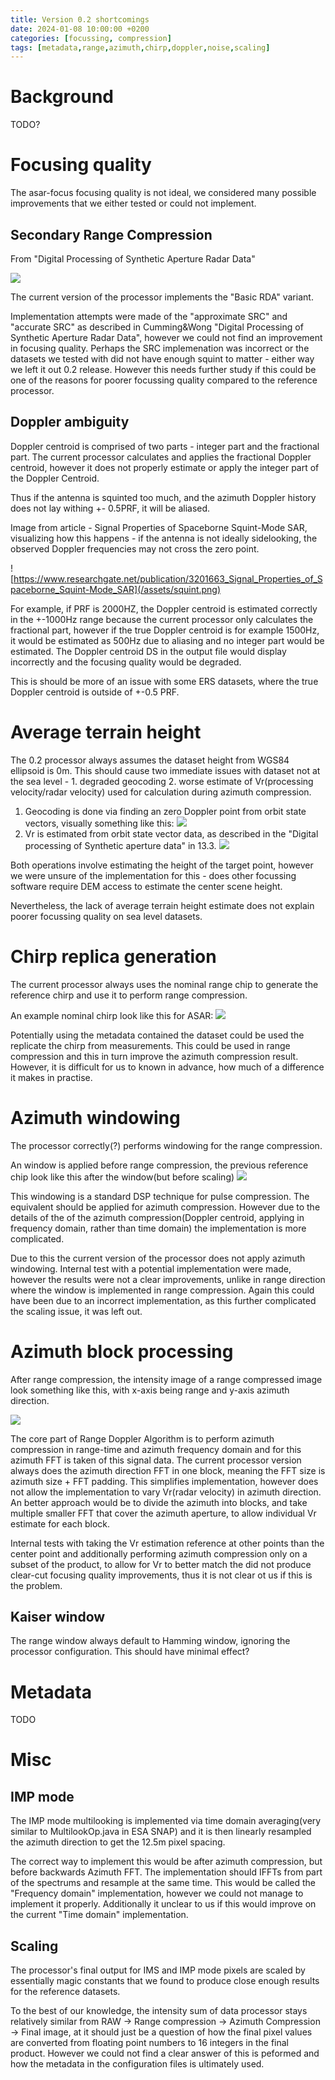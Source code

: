 ```yaml
---
title: Version 0.2 shortcomings
date: 2024-01-08 10:00:00 +0200
categories: [focussing, compression]
tags: [metadata,range,azimuth,chirp,doppler,noise,scaling]
---
```


# Background

TODO?

# Focusing quality

The asar-focus focusing quality is not ideal, we considered many possible improvements that we either tested or could not implement.

## Secondary Range Compression

From "Digital Processing of Synthetic Aperture Radar Data"

![](/assets/rda_options.png)

The current version of the processor implements the "Basic RDA" variant.

Implementation attempts were made of the "approximate SRC" and "accurate SRC" as described in Cumming&Wong "Digital Processing of
Synthetic Aperture Radar Data", however we could not find an improvement in focusing quality. Perhaps the SRC implemenation was incorrect or the datasets we tested with did not have enough squint to matter - either way we left it out 0.2 release. However this needs further study if this could be one of the reasons for poorer focussing quality compared to the reference processor.

## Doppler ambiguity


Doppler centroid is comprised of two parts - integer part and the fractional part.
The current processor calculates and applies the fractional Doppler centroid, however it does not properly estimate or apply the integer part of the Doppler Centroid.

Thus if the antenna is squinted too much, and the azimuth Doppler history does not lay withing +- 0.5PRF, it will be aliased.

Image from article - Signal Properties of Spaceborne Squint-Mode SAR, visualizing how this happens - if the antenna is not ideally sidelooking, the observed Doppler frequencies may not cross the zero point.

![https://www.researchgate.net/publication/3201663_Signal_Properties_of_Spaceborne_Squint-Mode_SAR](/assets/squint.png)

For example, if PRF is 2000HZ, the Doppler centroid is estimated correctly in the +-1000Hz range because the current processor only calculates the fractional part, however if the true Doppler centroid is for example 1500Hz, it would be estimated as 500Hz due to aliasing and no integer part would be estimated. The Doppler centroid DS in the output file would display incorrectly and the focusing quality would be degraded.

This is should be more of an issue with some ERS datasets, where the true Doppler centroid is outside of +-0.5 PRF.

# Average terrain height

The 0.2 processor always assumes the dataset height from WGS84 ellipsoid is 0m. This should cause two immediate issues with dataset not at the sea level - 1. degraded geocoding 2. worse estimate of Vr(processing velocity/radar velocity) used for calculation during azimuth compression.

1. Geocoding is done via finding an zero Doppler point from orbit state vectors, visually something like this:
![](/assets/geocoding.png)
2. Vr is estimated from orbit state vector data, as described in the "Digital processing of Synthetic aperture data" in 13.3.
![](/assets/vr_estimate.png)


Both operations involve estimating the height of the target point, however we were unsure of the implementation for this - does other focussing software require DEM access to estimate the center scene height.

Nevertheless, the lack of average terrain height estimate does not explain poorer focussing quality on sea level datasets.

# Chirp replica generation

The current processor always uses the nominal range chip to generate the reference chirp and use it to perform range compression.

An example nominal chirp look like this for ASAR:
![](/assets/nom_chirp.png)

Potentially using the metadata contained the dataset could be used the replicate the chirp from measurements. This could be used in range compression and this in turn improve the azimuth compression result. However, it is difficult for us to known in advance, how much of a difference it makes in practise.

# Azimuth windowing

The processor correctly(?) performs windowing for the range compression.

An window is applied before range compression, the previous reference chip look like this after the window(but before scaling)
![](/assets/window_chirp.png)

This windowing is a standard DSP technique for pulse compression. The equivalent should be applied for azimuth compression. However due to the details of the of the azimuth compression(Doppler centroid, applying in frequency domain, rather than time domain) the implementation is more complicated.

Due to this the current version of the processor does not apply azimuth windowing. Internal test with a potential implementation were made, however the results were not a clear improvements, unlike in range direction where the window is implemented in range compression. Again this could have been due to an incorrect implementation, as this further complicated the scaling issue, it was left out.


# Azimuth block processing


After range compression, the intensity image of a range compressed image look something like this, with x-axis being range and y-axis azimuth direction.

![](/assets/rc.png)


The core part of Range Doppler Algorithm is to perform azimuth compression in range-time and azimuth frequency domain and for this azimuth FFT is taken of this signal data. The current processor version always does the azimuth direction FFT in one block, meaning the FFT size is azimuth size + FFT padding. This simplifies implementation, however does not allow the implementation to vary Vr(radar velocity) in azimuth direction. An better approach would be to divide the azimuth into blocks, and take multiple smaller FFT that cover the azimuth aperture, to allow individual Vr estimate for each block.

Internal tests with taking the Vr estimation reference at other points than the center point and additionally performing azimuth compression only on a subset of the product, to allow for Vr to better match the did not produce clear-cut focusing quality improvements, thus it is not clear ot us if this is the problem.


## Kaiser window
The range window always default to Hamming window, ignoring the processor configuration. This should have minimal effect?



# Metadata

TODO

# Misc

## IMP mode

The IMP mode multilooking is implemented via time domain averaging(very similar to MultilookOp.java in ESA SNAP) and it is then linearly resampled the azimuth direction to get the 12.5m pixel spacing.

The correct way to implement this would be after azimuth compression, but before backwards Azimuth FFT. The implementation should IFFTs from part of the spectrums and resample at the same time. This would be called the "Frequency domain" implementation, however we could not manage to implement it properly. Additionally it unclear to us if this would improve on the current "Time domain" implementation.

## Scaling

The processor's final output for IMS and IMP mode pixels are scaled by essentially magic constants that we found to produce close enough results for the reference datasets.

To the best of our knowledge, the intensity sum of data processor stays relatively similar from RAW -> Range compression -> Azimuth Compression -> Final image, at it should just be a question of how the final pixel values are converted from floating point numbers to 16 integers in the final product. However we could not find a clear answer of this is peformed and how the metadata in the configuration files is ultimately used.